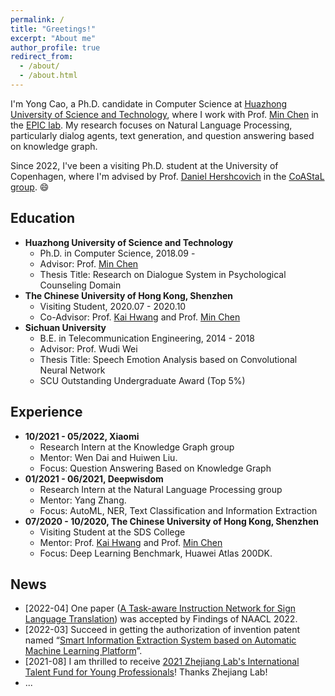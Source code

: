 ```yaml
---
permalink: /
title: "Greetings!"
excerpt: "About me"
author_profile: true
redirect_from: 
  - /about/
  - /about.html
---
```


I'm Yong Cao, a Ph.D. candidate in Computer Science at [Huazhong University of Science and Technology](https://www.hust.edu.cn/), 
where I work with Prof. [Min Chen](https://people.ece.ubc.ca/~minchen/) in the [EPIC lab](http://epic.hust.edu.cn/xsjl/jlfw.htm/). 
My research focuses on Natural Language Processing, particularly dialog agents, text generation, and question answering based on knowledge graph.

Since 2022, I've been a visiting Ph.D. student at the University of Copenhagen, where I'm advised by Prof. [Daniel Hershcovich](https://danielhers.github.io/) in the [CoAStaL group](http://coastalcph.github.io/). 😄


Education
------
<!-- ### Education -->
  * **Huazhong University of Science and Technology**
    * Ph.D. in Computer Science, 2018.09 -
    * Advisor: Prof. [Min Chen](https://people.ece.ubc.ca/~minchen/) 
    * Thesis Title: Research on Dialogue System in Psychological Counseling Domain
  * **The Chinese University of Hong Kong, Shenzhen**
    * Visiting Student, 2020.07 - 2020.10
    * Co-Advisor: Prof. [Kai Hwang](https://myweb.cuhk.edu.cn/hwangkai) and Prof. [Min Chen](https://people.ece.ubc.ca/~minchen/) 
  * **Sichuan University**
    * B.E. in Telecommunication Engineering, 2014 - 2018
    * Advisor: Prof. Wudi Wei
    * Thesis Title: Speech Emotion Analysis based on Convolutional Neural Network
    * SCU Outstanding Undergraduate Award (Top 5%)
    

<!-- Publications
------ -->


Experience
------
  * **10/2021 - 05/2022, Xiaomi**
    * Research Intern at the Knowledge Graph group
    * Mentor: Wen Dai and Huiwen Liu.
    * Focus: Question Answering Based on Knowledge Graph
  * **01/2021 - 06/2021, Deepwisdom**
    * Research Intern at the Natural Language Processing group
    * Mentor: Yang Zhang.
    * Focus: AutoML, NER, Text Classification and Information Extraction
  * **07/2020 - 10/2020, The Chinese University of Hong Kong, Shenzhen**
    * Visiting Student at the SDS College
    * Mentor: Prof. [Kai Hwang](https://myweb.cuhk.edu.cn/hwangkai) and Prof. [Min Chen](https://people.ece.ubc.ca/~minchen/) 
    * Focus: Deep Learning Benchmark, Huawei Atlas 200DK.
    
    
News
------
* [2022-04] One paper ([A Task-aware Instruction Network for Sign Language Translation](https://arxiv.org/abs/2204.05953)) was accepted by Findings of NAACL 2022.
* [2022-03] Succeed in getting the authorization of invention patent named “[Smart Information Extraction System based on Automatic Machine Learning Platform](https://yongcaoplus.github.io/files/2022_patent_deepwisdom.pdf)”.
* [2021-08] I am thrilled to receive [2021 Zhejiang Lab's International Talent Fund for Young Professionals](https://www.zhejianglab.com/)! Thanks Zhejiang Lab! 
* ...
